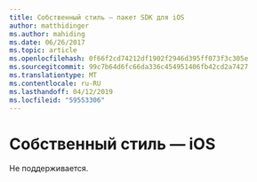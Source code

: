 ```yaml
---
title: Собственный стиль — пакет SDK для iOS
author: matthidinger
ms.author: mahiding
ms.date: 06/26/2017
ms.topic: article
ms.openlocfilehash: 0f66f2cd74212df1902f2946d395ff073f3c305e
ms.sourcegitcommit: 99c7b64d6fc66da336c454951406fb42cd2a7427
ms.translationtype: MT
ms.contentlocale: ru-RU
ms.lasthandoff: 04/12/2019
ms.locfileid: "59553306"
---
```

# <a name="native-styling---ios"></a>Собственный стиль — iOS

Не поддерживается.